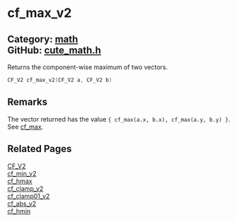 [](../header.md ':include')

# cf_max_v2

Category: [math](/api_reference?id=math)  
GitHub: [cute_math.h](https://github.com/RandyGaul/cute_framework/blob/master/include/cute_math.h)  
---

Returns the component-wise maximum of two vectors.

```cpp
CF_V2 cf_max_v2(CF_V2 a, CF_V2 b)
```

## Remarks

The vector returned has the value `{ cf_max(a.x, b.x), cf_max(a.y, b.y) }`. See [cf_max](/math/cf_max.md).

## Related Pages

[CF_V2](/math/cf_v2.md)  
[cf_min_v2](/math/cf_min_v2.md)  
[cf_hmax](/math/cf_hmax.md)  
[cf_clamp_v2](/math/cf_clamp_v2.md)  
[cf_clamp01_v2](/math/cf_clamp01_v2.md)  
[cf_abs_v2](/math/cf_abs_v2.md)  
[cf_hmin](/math/cf_hmin.md)  
